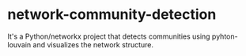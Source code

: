 # network-community-detection
It's a Python/networkx project that detects communities using pyhton-louvain and visualizes the network structure.
